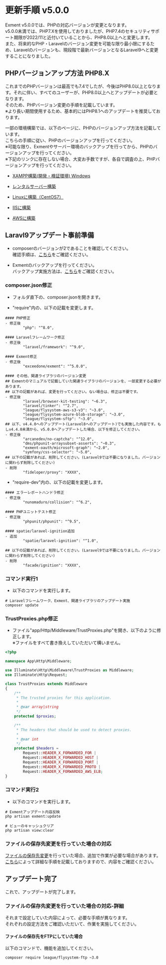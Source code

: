 # 更新手順 v5.0.0
Exment v5.0.0では、PHPの対応バージョンが変更となります。  
v5.0.0未満では、PHP7.Xを使用しておりましたが、PHP7.4のセキュリティサポート期限が2022/11と近付いていることから、PHP8.0以上へと変更します。  
また、将来的なPHP・Laravelのバージョン変更を可能な限り最小限にするため、Laravelのバージョンも、現段階で最新バージョンとなるLaravel9へと変更することになりました。  

## PHPバージョンアップ方法 PHP8.X

これまでのPHPバージョンは最高でも7.4でしたが、今後はPHP8.0以上となります。それに伴い、すべてのユーザーが、PHP8.0以上へとアップデートが必要となります。  
そのため、PHPバージョン変更の手順を記載しています。  
※より長い期間使用するため、基本的にはPHP8.1へのアップデートを推奨しております。

一部の環境構築では、以下のページに、PHPのバージョンアップ方法を記載しています。  
こちらの手順に従い、PHPのバージョンアップを行ってください。  
※可能な限り、Exmentやサーバー環境のバックアップを行ってから、PHPのバージョンアップを行ってください。  
※下記のリンクに存在しない場合、大変お手数ですが、各自で調査の上、PHPバージョンアップを行ってください。

- [XAMPP構築(開発・検証環境) Windows](/ja/install_xampp)  

- [レンタルサーバー構築](/ja/install_rental)  

- [Linuxに構築（CentOS7）](/ja/install_linux_old)  

- [IISに構築](/ja/install_iis)  

- [AWSに構築](/ja/install_aws)  


## Laravl9アップデート事前準備
- composerのバージョンが2であることを確認してください。  
確認手順は、[こちら](/ja/update_composer)をご確認ください。

- Exmentのバックアップを行ってください。  
バックアップ実施方法は、[こちら](/ja/backup)をご確認ください。

### composer.json修正
- フォルダ直下の、composer.jsonを開きます。

- "require"内の、以下の記載を変更します。

```
#### PHP修正
- 修正後
        "php": "^8.0",

#### Laravelフレームワーク修正
- 修正後
        "laravel/framework": "^9.0",

#### Exment修正
- 修正後
        "exceedone/exment": "^5.0.0",

#### その他、関連ライブラリのバージョン変更
## Exmentのマニュアルで記載していた関連ライブラリのバージョンを、一部変更する必要があります。
## 以下の記載があれば、変更を行ってください。ない場合は、修正は不要です。
- 修正後
        "laravel/browser-kit-testing": "~6.3",
        "laravel/tinker": "^2.7",
        "league/flysystem-aws-s3-v3": "~3.0",
        "league/flysystem-azure-blob-storage": "~3.0",
        "league/flysystem-sftp": "~3.0",
## 以下、v4.4.0へのアップデート(Laravel8へのアップデート)でも実施した内容です。もしv4.4.0未満から、v5.0.0へアップデートした場合、以下を修正してください。
- 修正後
        "arcanedev/no-captcha": "^12.0",
        "dms/phpunit-arraysubset-asserts": "~0.3",
        "exment-oauth/microsoft-graph": "~2.0",
        "symfony/css-selector": "~5.0",
## 以下の記載があれば、削除してください。(Laravel9では不要になりました。バージョンに関わらず削除してください)
- 削除
        "fideloper/proxy": "XXXX",
```

- "require-dev"内の、以下の記載を変更します。

```
#### エラーレポートハンドラ修正
- 修正後
        "nunomaduro/collision": "^6.2",

#### PHPユニットテスト修正
- 修正後
        "phpunit/phpunit": "^9.5",

#### spatie/laravel-ignition追加
- 追加
        "spatie/laravel-ignition": "^1.0",

## 以下の記載があれば、削除してください。(Laravel9では不要になりました。バージョンに関わらず削除してください)
- 削除
        "facade/ignition": "XXXX",

```

### コマンド実行1

- 以下のコマンドを実行します。

```
# Laravelフレームワーク、Exment、関連ライブラリのアップデート実施
composer update
```

### TrustProxies.php修正

- ファイル"app/Http/Middleware/TrustProxies.php"を開き、以下のように修正します。  
※ファイルをすべて書き換えしていただいて構いません。

``` php
<?php

namespace App\Http\Middleware;

use Illuminate\Http\Middleware\TrustProxies as Middleware;
use Illuminate\Http\Request;

class TrustProxies extends Middleware
{
    /**
     * The trusted proxies for this application.
     *
     * @var array|string
     */
    protected $proxies;

    /**
     * The headers that should be used to detect proxies.
     *
     * @var int
     */
    protected $headers =
        Request::HEADER_X_FORWARDED_FOR |
        Request::HEADER_X_FORWARDED_HOST |
        Request::HEADER_X_FORWARDED_PORT |
        Request::HEADER_X_FORWARDED_PROTO |
        Request::HEADER_X_FORWARDED_AWS_ELB;
}
```


### コマンド実行2

- 以下のコマンドを実行します。

```
# Exmentアップデート内容反映
php artisan exment:update

# ビューのキャッシュクリア
php artisan view:clear
```

### ファイルの保存先変更を行っていた場合の対応
[ファイルの保存先変更](/ja/additional_file_saveplace)を行っていた場合、追加で作業が必要な場合があります。  
[こちら](#ファイルの保存先変更を行っていた場合の対応-詳細)によって詳細な手順を記載しておりますので、内容をご確認ください。

## アップデート完了
これで、アップデートが完了します。  


### ファイルの保存先変更を行っていた場合の対応-詳細
それまで設定していた内容によって、必要な手順が異なります。  
それぞれの設定方法をご確認いただいて、作業を実施してください。

#### ファイルの保存先をFTPにしていた場合
以下のコマンドで、機能を追加してください。

```
composer require league/flysystem-ftp ~3.0
```

